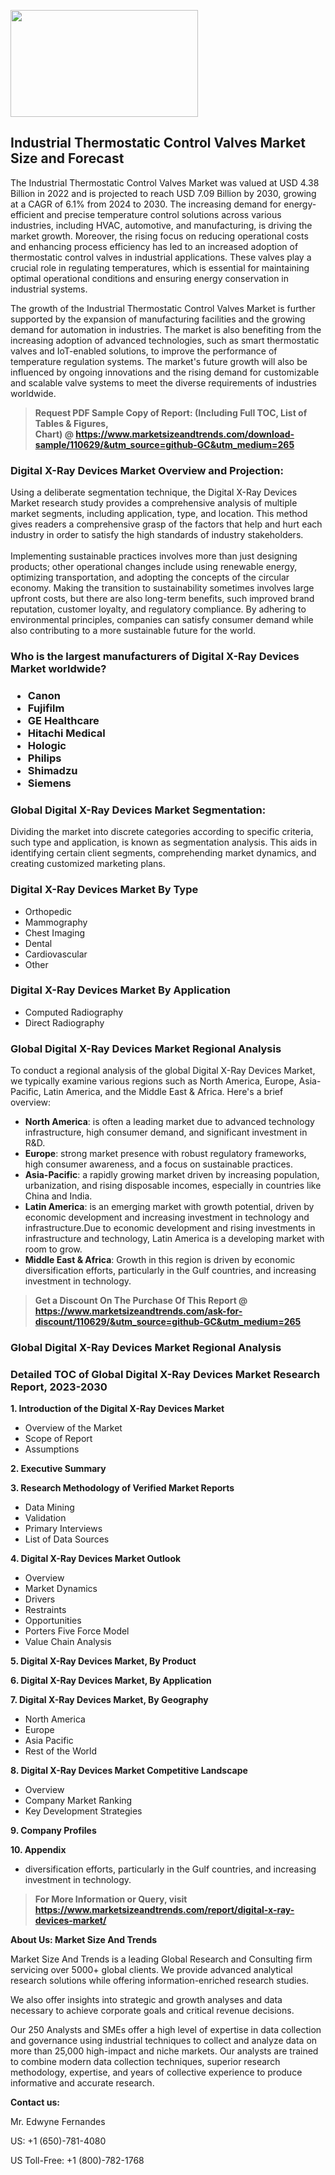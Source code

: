<p><img class="alignnone size-medium wp-image-20088" src="https://ffe5etoiles.com/wp-content/uploads/2024/12/MST1-300x171.png" alt="" width="300" height="171" /></p><h2>Industrial Thermostatic Control Valves Market Size and Forecast</h2><p>The Industrial Thermostatic Control Valves Market was valued at USD 4.38 Billion in 2022 and is projected to reach USD 7.09 Billion by 2030, growing at a CAGR of 6.1% from 2024 to 2030. The increasing demand for energy-efficient and precise temperature control solutions across various industries, including HVAC, automotive, and manufacturing, is driving the market growth. Moreover, the rising focus on reducing operational costs and enhancing process efficiency has led to an increased adoption of thermostatic control valves in industrial applications. These valves play a crucial role in regulating temperatures, which is essential for maintaining optimal operational conditions and ensuring energy conservation in industrial systems.</p><p>The growth of the Industrial Thermostatic Control Valves Market is further supported by the expansion of manufacturing facilities and the growing demand for automation in industries. The market is also benefiting from the increasing adoption of advanced technologies, such as smart thermostatic valves and IoT-enabled solutions, to improve the performance of temperature regulation systems. The market's future growth will also be influenced by ongoing innovations and the rising demand for customizable and scalable valve systems to meet the diverse requirements of industries worldwide.</p></p><blockquote id="" class=""><strong>Request PDF Sample Copy of Report: (Including Full TOC, List of Tables &amp; Figures, Chart)&nbsp;@&nbsp;<strong><a href="https://www.marketsizeandtrends.com/download-sample/110629/&utm_source=github-GC&utm_medium=265" target="_blank">https://www.marketsizeandtrends.com/download-sample/110629/&utm_source=github-GC&utm_medium=265</a></strong></strong></blockquote><h3 id="" class="">Digital X-Ray Devices Market&nbsp;Overview and Projection:</h3><p id="" class="">Using a deliberate segmentation technique, the Digital X-Ray Devices Market research study provides a comprehensive analysis of multiple market segments, including application, type, and location. This method gives readers a comprehensive grasp of the factors that help and hurt each industry in order to satisfy the high standards of industry stakeholders. <br /> <br />Implementing sustainable practices involves more than just designing products; other operational changes include using renewable energy, optimizing transportation, and adopting the concepts of the circular economy. Making the transition to sustainability sometimes involves large upfront costs, but there are also long-term benefits, such improved brand reputation, customer loyalty, and regulatory compliance. By adhering to environmental principles, companies can satisfy consumer demand while also contributing to a more sustainable future for the world.</p><h3 id="" class="">Who is the largest manufacturers of&nbsp;Digital X-Ray Devices Market worldwide?</h3><h3 class=""><p><ul><li>Canon </li><li> Fujifilm </li><li> GE Healthcare </li><li> Hitachi Medical </li><li> Hologic </li><li> Philips </li><li> Shimadzu </li><li> Siemens</li></ul></p></h3><h3 id="" class="">Global&nbsp;Digital X-Ray Devices Market Segmentation:</h3><p id="" class="">Dividing the market into discrete categories according to specific criteria, such type and application, is known as segmentation analysis. This aids in identifying certain client segments, comprehending market dynamics, and creating customized marketing plans.</p><h3 id="" class="">Digital X-Ray Devices Market&nbsp;By Type</h3><p><p><ul><li>Orthopedic</li><li> Mammography</li><li> Chest Imaging</li><li> Dental</li><li> Cardiovascular</li><li> Other</p></li></ul></p></p><h3 id="" class="">Digital X-Ray Devices Market&nbsp;By Application</h3><p class=""><p><ul><li>Computed Radiography</li><li> Direct Radiography</li></ul></p></p><h3 id="" class="">Global Digital X-Ray Devices Market Regional Analysis</h3><p id="" class="">To conduct a regional analysis of the global Digital X-Ray Devices Market, we typically examine various regions such as North America, Europe, Asia-Pacific, Latin America, and the Middle East &amp; Africa. Here's a brief overview:</p><ul><li><strong>North America</strong>: is often a leading market due to advanced technology infrastructure, high consumer demand, and significant investment in R&amp;D.</li><li><strong>Europe</strong>: strong market presence with robust regulatory frameworks, high consumer awareness, and a focus on sustainable practices.</li><li><strong>Asia-Pacific</strong>: a rapidly growing market driven by increasing population, urbanization, and rising disposable incomes, especially in countries like China and India.</li><li><strong>Latin America</strong>: is an emerging market with growth potential, driven by economic development and increasing investment in technology and infrastructure.Due to economic development and rising investments in infrastructure and technology, Latin America is a developing market with room to grow.</li><li><strong>Middle East &amp; Africa</strong>: Growth in this region is driven by economic diversification efforts, particularly in the Gulf countries, and increasing investment in technology.</li></ul><blockquote id="" class=""><strong>Get a Discount On The Purchase Of This Report @ <strong><a href="https://www.marketsizeandtrends.com/ask-for-discount/110629/&utm_source=github-GC&utm_medium=265" target="_blank">https://www.marketsizeandtrends.com/ask-for-discount/110629/&utm_source=github-GC&utm_medium=265</a></strong></strong></blockquote><h3 id="" class="">Global Digital X-Ray Devices Market Regional Analysis</h3><h3 id="" class="">Detailed TOC of Global Digital X-Ray Devices Market Research Report, 2023-2030</h3><p id="" class=""><strong>1. Introduction of the Digital X-Ray Devices Market</strong></p><ul><li>Overview of the Market</li><li>Scope of Report</li><li>Assumptions</li></ul><p id="" class=""><strong>2. Executive Summary</strong></p><p id="" class=""><strong>3. Research Methodology of Verified Market Reports</strong></p><ul><li>Data Mining</li><li>Validation</li><li>Primary Interviews</li><li>List of Data Sources</li></ul><p id="" class=""><strong>4. Digital X-Ray Devices Market Outlook</strong></p><ul><li>Overview</li><li>Market Dynamics</li><li>Drivers</li><li>Restraints</li><li>Opportunities</li><li>Porters Five Force Model</li><li>Value Chain Analysis</li></ul><p id="" class=""><strong>5. Digital X-Ray Devices Market, By Product</strong></p><p id="" class=""><strong>6. Digital X-Ray Devices Market, By Application</strong></p><p id="" class=""><strong>7. Digital X-Ray Devices Market, By Geography</strong></p><ul><li>North America</li><li>Europe</li><li>Asia Pacific</li><li>Rest of the World</li></ul><p id="" class=""><strong>8. Digital X-Ray Devices Market Competitive Landscape</strong></p><ul><li>Overview</li><li>Company Market Ranking</li><li>Key Development Strategies</li></ul><p id="" class=""><strong>9. Company Profiles</strong></p><p id="" class=""><strong>10. Appendix</strong></p><ul><li>diversification efforts, particularly in the Gulf countries, and increasing investment in technology.</li></ul><blockquote id="" class=""><strong>For More Information or Query, visit <strong><strong><a href="https://www.marketsizeandtrends.com/report/digital-x-ray-devices-market/" target="_blank">https://www.marketsizeandtrends.com/report/digital-x-ray-devices-market/</a></strong></strong></strong></blockquote><p id="" class=""><strong>About Us: Market Size And Trends</strong></p><p id="" class="">Market Size And Trends is a leading Global Research and Consulting firm servicing over 5000+ global clients. We provide advanced analytical research solutions while offering information-enriched research studies.</p><p id="" class="">We also offer insights into strategic and growth analyses and data necessary to achieve corporate goals and critical revenue decisions.</p><p id="" class="">Our 250 Analysts and SMEs offer a high level of expertise in data collection and governance using industrial techniques to collect and analyze data on more than 25,000 high-impact and niche markets. Our analysts are trained to combine modern data collection techniques, superior research methodology, expertise, and years of collective experience to produce informative and accurate research.</p><p id="" class=""><strong>Contact us:</strong></p><p id="" class="">Mr. Edwyne Fernandes</p><p id="" class="">US: +1 (650)-781-4080</p><p id="" class="">US Toll-Free: +1 (800)-782-1768</p>
